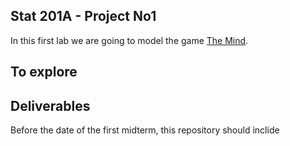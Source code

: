 ## Stat 201A - Project No1

In this first lab we are going to model the game [The Mind](https://boardgamegeek.com/boardgame/244992/mind). 







## To explore 




## Deliverables

Before the date of the first midterm, this repository should inclide 